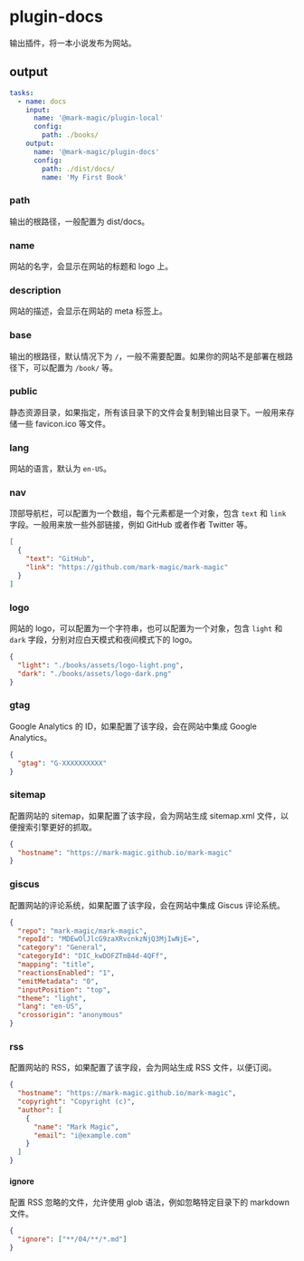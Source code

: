 # plugin-docs

输出插件，将一本小说发布为网站。

## output

```yaml
tasks:
  - name: docs
    input:
      name: '@mark-magic/plugin-local'
      config:
        path: ./books/
    output:
      name: '@mark-magic/plugin-docs'
      config:
        path: ./dist/docs/
        name: 'My First Book'
```

### path

输出的根路径，一般配置为 dist/docs。

### name

网站的名字，会显示在网站的标题和 logo 上。

### description

网站的描述，会显示在网站的 meta 标签上。

### base

输出的根路径，默认情况下为 `/`，一般不需要配置。如果你的网站不是部署在根路径下，可以配置为 `/book/` 等。

### public

静态资源目录，如果指定，所有该目录下的文件会复制到输出目录下。一般用来存储一些 favicon.ico 等文件。

### lang

网站的语言，默认为 `en-US`。

### nav

顶部导航栏，可以配置为一个数组，每个元素都是一个对象，包含 `text` 和 `link` 字段。一般用来放一些外部链接，例如 GitHub 或者作者 Twitter 等。

```json
[
  {
    "text": "GitHub",
    "link": "https://github.com/mark-magic/mark-magic"
  }
]
```

### logo

网站的 logo，可以配置为一个字符串，也可以配置为一个对象，包含 `light` 和 `dark` 字段，分别对应白天模式和夜间模式下的 logo。

```json
{
  "light": "./books/assets/logo-light.png",
  "dark": "./books/assets/logo-dark.png"
}
```

### gtag

Google Analytics 的 ID，如果配置了该字段，会在网站中集成 Google Analytics。

```json
{
  "gtag": "G-XXXXXXXXXX"
}
```

### sitemap

配置网站的 sitemap，如果配置了该字段，会为网站生成 sitemap.xml 文件，以便搜索引擎更好的抓取。

```json
{
  "hostname": "https://mark-magic.github.io/mark-magic"
}
```

### giscus

配置网站的评论系统，如果配置了该字段，会在网站中集成 Giscus 评论系统。

```json
{
  "repo": "mark-magic/mark-magic",
  "repoId": "MDEwOlJlcG9zaXRvcnkzNjQ3MjIwNjE=",
  "category": "General",
  "categoryId": "DIC_kwDOFZTmB4d-4QFf",
  "mapping": "title",
  "reactionsEnabled": "1",
  "emitMetadata": "0",
  "inputPosition": "top",
  "theme": "light",
  "lang": "en-US",
  "crossorigin": "anonymous"
}
```

### rss

配置网站的 RSS，如果配置了该字段，会为网站生成 RSS 文件，以便订阅。

```json
{
  "hostname": "https://mark-magic.github.io/mark-magic",
  "copyright": "Copyright (c)",
  "author": [
    {
      "name": "Mark Magic",
      "email": "i@example.com"
    }
  ]
}
```

#### ignore

配置 RSS 忽略的文件，允许使用 glob 语法，例如忽略特定目录下的 markdown 文件。

```json
{
  "ignore": ["**/04/**/*.md"]
}
```
